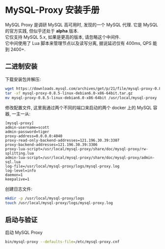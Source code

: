 <a name="A7K9a"></a>
# MySQL-Proxy 安装手册
MySQL Proxy 是调研 MySQL 高可用时, 发现的一个 MySQL 代理. 它是 MySQL 的官方实践, 但似乎还处于 **alpha** 版本.<br />它仅支持 MySQL 5.x, 如果是更高的版本, 请忽略这个中间件.<br />它中间使用了 Lua 脚本来管理节点以及读写分离, 据说延迟仅有 400ms, QPS 能到 2400+.
<a name="Jxwbe"></a>
## 二进制安装
下载安装包并解压:
```bash
wget https://downloads.mysql.com/archives/get/p/21/file/mysql-proxy-0.8.5-linux-debian6.0-x86-64bit.tar.gz
tar -xf mysql-proxy-0.8.5-linux-debian6.0-x86-64bit.tar.gz
mv mysql-proxy-0.8.5-linux-debian6.0-x86-64bit /usr/local/mysql-proxy
```
修改配置文件, 这里我通过两个不同的端口来启动的两个 docker 上的 MySQL 容器, 一主一从:
```properties
[mysql-proxy]
admin-username=scott
admin-password=tiger
proxy-address=0.0.0.0:4040
proxy-read-only-backend-addresses=121.196.30.39:3307
proxy-backend-addresses=121.196.30.39:3306
proxy-lua-script=/usr/local/mysql-proxy/share/doc/mysql-proxy/rw-splitting.lua
admin-lua-script=/usr/local/mysql-proxy/share/doc/mysql-proxy/admin-sql.lua
log-file=/usr/local/mysql-proxy/logs/mysql-proxy.log
log-level=info
daemon=1
keepalive=1
```
创建日志文件:
```bash
mkdir -p /usr/local/mysql-proxy/logs
touch /usr/local/mysql-proxy/logs/mysql-proxy.log
```
<a name="XEKE2"></a>
## 启动与验证
启动 MySQL Proxy
```bash
bin/mysql-proxy --defaults-file=/etc/mysql-proxy.cnf
```

